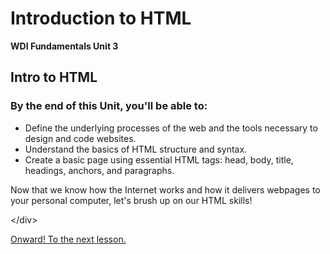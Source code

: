# Introduction to HTML

**WDI Fundamentals Unit 3**

## Intro to HTML

### By the end of this Unit, you'll be able to:

* Define the underlying processes of the web and the tools necessary to design and code websites.
* Understand the basics of HTML structure and syntax.
* Create a basic page using essential HTML tags: head, body, title, headings, anchors, and paragraphs.

Now that we know how the Internet works and how it delivers webpages to your personal computer, let's brush up on our HTML skills!

&lt;/div&gt;

[Onward! To the next lesson.](html-elements/)

